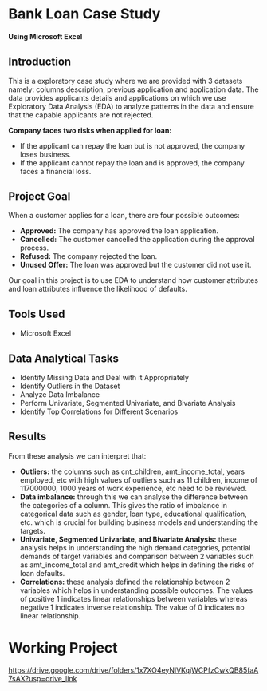 # Bank Loan Case Study
#### Using Microsoft Excel

## Introduction
This is a exploratory case study where we are provided with 3 datasets namely: columns description, previous application and application data. The data provides applicants details and applications on which we use Exploratory Data Analysis (EDA) to analyze patterns in the data and ensure that the capable applicants are not rejected.

**Company faces two risks when applied for loan:**
- If the applicant can repay the loan but is not approved, the company loses business.
- If the applicant cannot repay the loan and is approved, the company faces a financial loss.

## Project Goal
When a customer applies for a loan, there are four possible outcomes:
- **Approved:** The company has approved the loan application.
- **Cancelled:** The customer cancelled the application during the approval process.
- **Refused:** The company rejected the loan.
- **Unused Offer:** The loan was approved but the customer did not use it.

Our goal in this project is to use EDA to understand how customer attributes and loan attributes influence the likelihood of defaults.

## Tools Used
- Microsoft Excel

## Data Analytical Tasks
- Identify Missing Data and Deal with it Appropriately
- Identify Outliers in the Dataset
- Analyze Data Imbalance
- Perform Univariate, Segmented Univariate, and Bivariate Analysis
- Identify Top Correlations for Different Scenarios

## Results
From these analysis we can interpret that:
- **Outliers:** the columns such as cnt_children, amt_income_total, years employed, etc with high values of outliers such as 11 children, income of 117000000, 1000 years of work experience, etc need to be reviewed.
- **Data imbalance:** through this we can analyse the difference between the categories of a column. This gives the ratio of imbalance in categorical data such as gender, loan type, educational qualification, etc. which is crucial for building business models and understanding the targets.
- **Univariate, Segmented Univariate, and Bivariate Analysis:** these analysis helps in understanding the high demand categories, potential demands of target variables and comparison between 2 variables such as amt_income_total and amt_credit which helps in defining the risks of loan defaults.
- **Correlations:** these analysis defined the relationship between 2 variables which helps in understanding possible outcomes. The values of positive 1 indicates linear relationships between variables whereas negative 1 indicates inverse relationship. The value of 0 indicates no linear relationship.

# Working Project
https://drive.google.com/drive/folders/1x7XO4eyNlVKqjWCPfzCwkQB85faA7sAX?usp=drive_link
